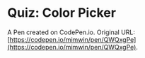 # Quiz: Color Picker

A Pen created on CodePen.io. Original URL: [https://codepen.io/mimwin/pen/QWQxgPe](https://codepen.io/mimwin/pen/QWQxgPe).

